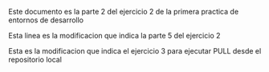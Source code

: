 Este documento es la parte 2 del ejercicio 2 de la primera practica de entornos de desarrollo

Esta linea es la modificacion que indica la parte 5 del ejercicio 2

Esta es la modificacion que indica el ejercicio 3 para ejecutar PULL desde el repositorio local 
